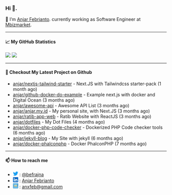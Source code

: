 ### Hi 👋.

 🔭 I’m [Anjar Febrianto](https://www.anjar.my.id). currently working as Software Engineer at [Mbizmarket](https://www.mbizmarket.co.id). 

[]() 

---


#### 📈 My GitHub Statistics
<img src="https://github-readme-stats.vercel.app/api?username=anjar&show_icons=true&count_private=true&hide=contribs&cache_seconds=86400&theme=vision-friendly-dark&hide_title=true">

<img src="https://github-readme-stats.vercel.app/api/top-langs/?username=anjar&layout=compact&count=8&cache_seconds=86400&theme=vision-friendly-dark&hide=html,css">


---

#### 👷 Checkout My Latest Project on Github

- [anjar/nextjs-tailwind-starter](https://github.com/anjar/nextjs-tailwind-starter) - Next.JS with Tailwindcss starter-pack (1 month ago)
- [anjar/github-docker-do-example](https://github.com/anjar/github-docker-do-example) - Example next.js with docker and Digital Ocean (3 months ago)
- [anjar/awesome-api](https://github.com/anjar/awesome-api) - Awesome API List (3 months ago)
- [anjar/anjar.my.id](https://github.com/anjar/anjar.my.id) - My personal site, with Next.JS (3 months ago)
- [anjar/ratib-app-web](https://github.com/anjar/ratib-app-web) - Ratib Website with ReactJS (3 months ago)
- [anjar/dotfiles](https://github.com/anjar/dotfiles) - My Dot Files (4 months ago)
- [anjar/docker-php-code-checker](https://github.com/anjar/docker-php-code-checker) - Dockerized PHP Code checker tools (6 months ago)
- [anjar/jekyll-blog](https://github.com/anjar/jekyll-blog) - My Site with jekyll (6 months ago)
- [anjar/docker-phalconphp](https://github.com/anjar/docker-phalconphp) - Docker PhalconPHP (7 months ago)


---
#### 📫 How to reach me
[](https://www.linkedin.com/in/anjar-febrianto/)

- <img  alt="Anjar Febrianto | Twitter"  width="16px"  src="https://raw.githubusercontent.com/anjar/anjar/master/assets/twitter.svg" /> : [@befrajna](https://twitter.com/befrajna)
- <img  alt="Anjar Febrianto | Linkedin"  width="16px" src="https://raw.githubusercontent.com/anjar/anjar/master/assets/linkedin.svg" /> : [Anjar Febrianto](https://www.linkedin.com/in/anjar-febrianto/)
- <img  alt="Anjar Febrianto | Email"  width="16px" src="https://raw.githubusercontent.com/anjar/anjar/master/assets/email-icon.svg" /> : [anxfeb@gmail.com](mailto://anxfeb@gmail.com)


